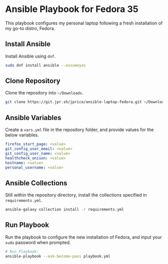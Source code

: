 # Ansible Playbook for Fedora 35

This playbook configures my personal laptop following a fresh installation of my go-to distro, Fedora.

## Install Ansible

Install Ansible using `dnf`.

```sh
sudo dnf install ansible --assumeyes
```

## Clone Repository

Clone the repository into `~/Downloads`.

```sh
git clone https://git.jpr.sh/jprice/ansible-laptop-fedora.git ~/Downloads/ansible-laptop-fedora
```

## Ansible Variables

Create a `vars.yml` file in the repository folder, and provide values for the below variables.

```yaml
firefox_start_page: <value>
git_config_user_email: <value>
git_config_user_name: <value>
healthcheck_unison: <value>
hostname: <value>
personal_username: <value>
```

## Ansible Collections

Still within the repository directory, install the collections specified in `requirements.yml`.

```sh
ansible-galaxy collection install -r requirements.yml
```

## Run Playbook

Run the playbook to configure the new installation of Fedora, and input your `sudo` password when prompted.

```sh
# Run Playbook:
ansible-playbook --ask-become-pass playbook.yml
```

